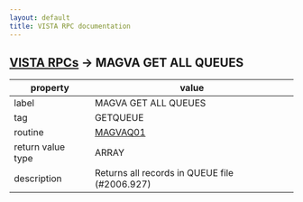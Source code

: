 ```yaml
---
layout: default
title: VISTA RPC documentation
---
```




## [VISTA RPCs](TableOfContent.md) &#8594; MAGVA GET ALL QUEUES 

 property | value 
--- | --- 
 label | MAGVA GET ALL QUEUES
 tag | GETQUEUE
 routine | [MAGVAQ01](http://code.osehra.org/dox/Routine_MAGVAQ01_source.html)
 return value type | ARRAY
 description | Returns all records in QUEUE file (#2006.927)